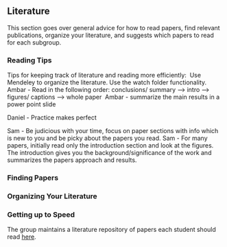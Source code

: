 ## Literature

This section goes over general advice for how to read papers, find relevant publications, organize your literature, and suggests which papers to read for each subgroup.

### Reading Tips

Tips for keeping track of literature and reading more efficiently: 
Use Mendeley to organize the literature. Use the watch folder functionality. 
Ambar - Read in the following order: conclusions/ summary --> intro --> figures/ captions --> whole paper 
Ambar - summarize the main results in a power point slide


Daniel - Practice makes perfect


Sam - Be judicious with your time, focus on paper sections with info which is new to you and be picky about the papers you read.
Sam - For many papers, initially read only the introduction section and look at the figures. The introduction gives you the background/significance of the work and summarizes the papers approach and results.

### Finding Papers

### Organizing Your Literature

### Getting up to Speed

The group maintains a literature repository of papers each student should read [here](https://ucdavis.app.box.com/folder/116789839263).
